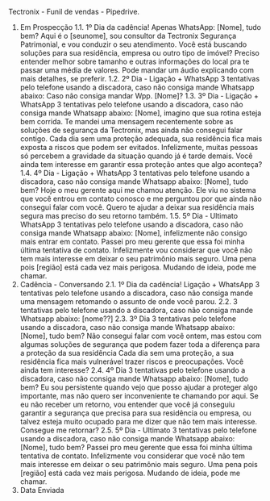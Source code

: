 Tectronix - Funil de vendas - Pipedrive.
1. Em Prospecção
1.1. 1º Dia da cadência! Apenas WhatsApp: [Nome], tudo bem? Aqui é o [seunome], sou consultor da
Tectronix Segurança Patrimonial, e vou conduzir o seu atendimento. Você está buscando soluções
para sua residência, empresa ou outro tipo de imóvel? Preciso entender melhor sobre tamanho e
outras informações do local pra te passar uma média de valores. Pode mandar um áudio explicando
com mais detalhes, se preferir.
1.2. 2º Dia - Ligação + WhatsApp 3 tentativas pelo telefone usando a discadora, caso não consiga
mande Whatsapp abaixo: Caso não consiga mandar Wpp. [Nome]?
1.3. 3º Dia - Ligação + WhatsApp 3 tentativas pelo telefone usando a discadora, caso não consiga
mande Whatsapp abaixo: [Nome], imagino que sua rotina esteja bem corrida. Te mandei uma
mensagem recentemente sobre as soluções de segurança da Tectronix, mas ainda não consegui falar
contigo. Cada dia sem uma proteção adequada, sua residência fica mais exposta a riscos que podem
ser evitados. Infelizmente, muitas pessoas só percebem a gravidade da situação quando já é tarde
demais. Você ainda tem interesse em garantir essa proteção antes que algo aconteça?
1.4. 4º Dia - Ligação + WhatsApp 3 tentativas pelo telefone usando a discadora, caso não consiga
mande Whatsapp abaixo: [Nome], tudo bem? Hoje o meu gerente aqui me chamou atenção. Ele viu
no sistema que você entrou em contato conosco e me perguntou por que ainda não consegui falar
com você. Quero te ajudar a deixar sua residência mais segura mas preciso do seu retorno também.
1.5. 5º Dia - Ultimato WhatsApp 3 tentativas pelo telefone usando a discadora, caso não consiga
mande Whatsapp abaixo: [Nome], infelizmente não consigo mais entrar em contato. Passei pro meu
gerente que essa foi minha última tentativa de contato. Infelizmente vou considerar que você não tem
mais interesse em deixar o seu patrimônio mais seguro. Uma pena pois [região] está cada vez mais
perigosa. Mudando de ideia, pode me chamar.
2. Cadência - Conversando
2.1. 1º Dia da cadência! Ligação + WhatsApp 3 tentativas pelo telefone usando a discadora, caso não
consiga mande uma mensagem retomando o assunto de onde você parou.
2.2. 3 tentativas pelo telefone usando a discadora, caso não consiga mande Whatsapp abaixo:
[nome??]
2.3. 3º Dia 3 tentativas pelo telefone usando a discadora, caso não consiga mande Whatsapp abaixo:
[Nome], tudo bem? Não consegui falar com você ontem, mas estou com algumas soluções de
segurança que podem fazer toda a diferença para a proteção da sua residência Cada dia sem uma
proteção, a sua residência fica mais vulnerável trazer riscos e preocupações. Você ainda tem
interesse?
2.4. 4º Dia 3 tentativas pelo telefone usando a discadora, caso não consiga mande Whatsapp abaixo:
[Nome], tudo bem? Eu sou persistente quando vejo que posso ajudar a proteger algo importante, mas
não quero ser inconveniente te chamando por aqui. Se eu não receber um retorno, vou entender que
você já conseguiu garantir a segurança que precisa para sua residência ou empresa, ou talvez esteja
muito ocupado para me dizer que não tem mais interesse. Consegue me retornar?
2.5. 5º Dia - Ultimato 3 tentativas pelo telefone usando a discadora, caso não consiga mande
Whatsapp abaixo: [Nome], tudo bem? Passei pro meu gerente que essa foi minha última tentativa de
contato. Infelizmente vou considerar que você não tem mais interesse em deixar o seu patrimônio
mais seguro. Uma pena pois [região] está cada vez mais perigosa. Mudando de ideia, pode me
chamar.
3. Data Enviada